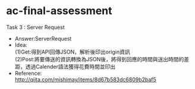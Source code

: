 # ac-final-assessment

Task 3 : Server Request 

* Answer:ServerRequest
* Idea:<br>(1)Get:得到API回傳JSON，解析後印出origin資訊<br> (2)Post:將要傳送的資訊轉換為JSON後，將得到回應的時間與送出時間的差距，透過Calender語法獲得花費時間並印出<br> 
* Reference:<br>http://qiita.com/mishimay/items/8d67b583dc6809b2baf5

